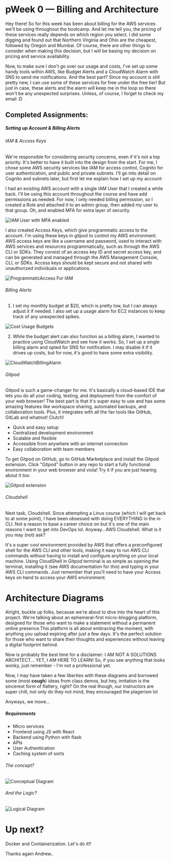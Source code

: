 # pWeek 0 — Billing and Architecture

Hey there! So for this week has been about billing for the AWS services we'll be using throughout the bootcamp. And let me tell you, the pricing of these services really depends on which region you select. I did some digging and found out that Northern Virginia and Ohio are the cheapest, followed by Oregon and Mumbai. Of course, there are other things to consider when making this decision, but I will be basing my decision on  pricing and service availability.

Now, to make sure I don't go over our usage and costs, I've set up some handy tools within AWS, like Budget Alerts and a CloudWatch Alarm with SNS to send me notifications. And the best part? Since my account is still pretty new, I can use some of these services for free under the free tier! But just in case, these alerts and the alarm will keep me in the loop so there won't be any unexpected surprises. Unless, of course, I forget to check my email :D

## Completed Assignments:

##### Setting up Account & Billing Alerts

###### IAM & Access Keys

We're responsible for considering security concerns, even if it's not a top priority. It's better to have it built into the design from the start. For me, I chose some AWS security services like IAM for access control, Cognito for user authentication, and public and private subnets. I'll go into detail on Cognito and subnets later, but first let me explain how I set up my account:

I had an existing AWS account with a single IAM User that I created a while back. I'll be using this account throughout the course and have add permissions as needed. For now, I only needed billing permission, so I created a Role and attached it to an admin group, then added my user to that group. Oh, and enabled MFA for extra layer of security.

![IAM User with MFA enabled](https://user-images.githubusercontent.com/65119027/219781915-258d9f65-d816-47a1-ac41-95d52b6f115b.png)

I also created Access Keys, which give programmatic access to the account. I'm using these keys in gitpod to control my AWS environment. AWS access keys are like a username and password, used to interact with AWS services and resources programmatically, such as through the AWS CLI or SDKs. They consist of an access key ID and secret access key, and can be generated and managed through the AWS Management Console, CLI, or SDKs. Access keys should be kept secure and not shared with unauthorized individuals or applications.

![ProgrammaticAccess For IAM](https://user-images.githubusercontent.com/65119027/219777245-cf34d7c6-6028-457b-9629-7b898906479b.png)

###### Billing Alerts

1. I set my monthly budget at $20, which is pretty low, but I can always adjust it if needed. I also set up a usage alarm for EC2 instances to keep track of any unexpected spikes.

![Cost Usage Budgets](https://user-images.githubusercontent.com/65119027/219778524-d6e3e833-366c-4b9b-bc3c-2037f0de0c24.png)

2. While the budget alert can also function as a billing alarm, I wanted to practice using CloudWatch and see how it works. So, I set up a single billing alarm and opted for SNS for notification. I may disable it if it drives up costs, but for now, it's good to have some extra visibility.

![CloudWatchBillingAlarm](https://user-images.githubusercontent.com/65119027/219780203-0675cf0b-ff89-47a6-9371-9ffea340cffe.png)

###### Gitpod

Gitpod is such a game-changer for me. It's basically a cloud-based IDE that lets you do all your coding, testing, and deployment from the comfort of your web browser! The best part is that it's super easy to use and has some amazing features like workspace sharing, automated backups, and collaboration tools. Plus, it integrates with all the fav tools like GitHub, GitLab and whatnot! Clutch!

* Quick and easy setup
* Centralized development environment
* Scalable and flexible
* Accessible from anywhere with an internet connection
* Easy collaboration with team members

To get Gitpod on GitHub, go to GitHub Marketplace and install the Gitpod extension. Click "Gitpod" button in any repo to start a fully functional environment in your web browser and viola! Try it if you are just hearing about it too.

![Gitpod extension](https://user-images.githubusercontent.com/65119027/219779314-681eb93f-2ab6-4ff5-98a5-bf9519929d27.png)

###### Cloudshell

Next task, Cloudshell. Since attempting a Linux course (which I will get back to at some point), I have been obsessed with doing EVERYTHING in the in CLI. Not a reason to base a career choice on but it's one of the main reasons I want to get into DevOps lol. Anyway...AWS Cloudshell. What is it you may (not) ask?

It's a super cool environment provided by AWS that offers a preconfigured shell for the AWS CLI and other tools, making it easy to run AWS CLI commands without having to install and configure anything on your local machine. Using CloudShell in Gitpod terminal is as simple as opening the terminal, installing it (see AWS documentation for this) and typing in your AWS CLI commands. Just remember that you'll need to have your Access keys on hand to access your AWS environment.

# Architecture Diagrams

Alright, buckle up folks, because we're about to dive into the heart of this project. We're talking about an ephemeral-first micro-blogging platform, designed for those who want to make a statement without a permanent online presence.This platform is all about embracing the moment, with anything you upload expiring after just a few days. It's the perfect solution for those who want to share their thoughts and experiences without leaving a digital footprint behind.

Now is probably the best time for a disclaimer: I AM NOT A SOLUTIONS ARCHITECT... YET, I AM HERE TO LEARN! So, if you see anything that looks wonky, just remember - I'm not a professional yet.

Now, I may have taken a few liberties with these diagrams and borrowed some (most **cough**) ideas from class demos, but hey, imitation is the sincerest form of flattery, right? On the real though, our instructors are super chill, not only do they not mind, they encouraged the plagerism lol

Anyways, we move...

##### Requirements

* Micro services
* Frontend using JS with React
* Backend using Python with flask
* APIs
* User Authentication
* Caching system of sorts

###### The concept?

![Conceptual Diagram](https://user-images.githubusercontent.com/65119027/219788115-00b208b8-03db-4a40-88b5-bca73cf64fce.png)

###### And the Logic?

![Logical Diagram](https://user-images.githubusercontent.com/65119027/219790466-46f4f103-57e2-4606-9060-ef189bfb043a.png)


# Up next?

Docker and Containerization. Let's do it!!


Thanks again Andrew..
